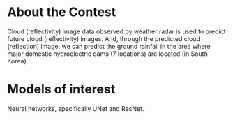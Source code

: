 # About the Contest 

Cloud (reflectivity) image data observed by weather radar is used to predict future cloud (reflectivity) images. And, through the predicted cloud (reflection) image, we can predict the ground rainfall in the area where major domestic hydroelectric dams (7 locations) are located (in South Korea).

# Models of interest

Neural networks, specifically UNet and ResNet. 
